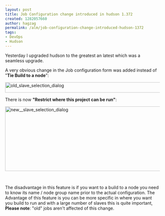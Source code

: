 ```yaml
---
layout: post
title: Job Configuration change introduced in hudson 1.372
created: 1282057660
author: hagzag
permalink: /alm/job-configuration-change-introduced-hudson-1372
tags:
- DevOps
- Hudson
---
```

<p>Yesterday I upgraded hudson to the greatest an latest which was a seamless upgrade.</p>
<p>A very obvious change in the Job configuration form was added instead of &quot;<strong>Tie Build to a node</strong>&quot;:</p>
<p><img width="533" height="34" src="/files/upload/29/old-slave-daialog_0.png" alt="old_slave_selection_dialog" /></p>
<p>There is now <strong>&quot;Restrict where this project can be run&quot;</strong>:</p>
<p><img width="553" height="211" src="/files/upload/29/new-slave-daialog_0.png" alt="new__slave_selection_dialog" /></p>
<p>&nbsp;</p>
<p>The disadvantage in this feature is if you want to a build to a node you need to know its name / node group name prior to the actual configuration. The Advantage of this feature is you can be more specific in where you want you build to run and with a large number of slaves this is quite important, <strong>Please note</strong>: &quot;old&quot; jobs aren't affected of this change.</p>
